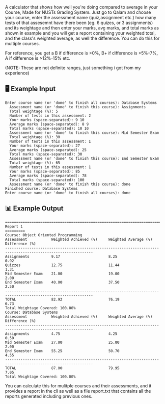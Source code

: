 A calculator that shows how well you're doing compared to average in your Course, Made for NUSTs Grading System. Just go to Qalam and choose your course, enter the assessment name (quiz,assignment etc.) how many tests of that assesemnt have there been (eg. 6 quizes, or 3 assignments) and its weightage and then enter your marks, avg marks, and total marks as shown in example and you will get a report containing your weighted total, and the class's weighted average, as well the difference. You can do this for multiple courses.

For reference, you get a B if difference is >0%, B+ if difference is >5%-7%, A if difference is >12%-15% etc. 

(NOTE: These are not definite ranges, just something i got from my experience)


## 🖥️ Example Input

```
Enter course name (or 'done' to finish all courses): Database Systems
  Assessment name (or 'done' to finish this course): Assignments
  Total weightage (%): 5
  Number of tests in this assessment: 2
  Your marks (space-separated): 9 10
  Average marks (space-separated): 8 9
  Total marks (space-separated): 10 10
  Assessment name (or 'done' to finish this course): Mid Semester Exam
  Total weightage (%): 30
  Number of tests in this assessment: 1
  Your marks (space-separated): 27
  Average marks (space-separated): 25
  Total marks (space-separated): 30
  Assessment name (or 'done' to finish this course): End Semester Exam
  Total weightage (%): 65
  Number of tests in this assessment: 1
  Your marks (space-separated): 85
  Average marks (space-separated): 78
  Total marks (space-separated): 100
  Assessment name (or 'done' to finish this course): done
Finished course: Database Systems
Enter course name (or 'done' to finish all courses): done
```

## 📊 Example Output

```
==============================================================================================================
Report 1
=========
Course: Object Oriented Programming
Assessment           Weighted Achieved (%)     Weighted Average (%)      Difference (%)           
--------------------------------------------------------------------------------------------------------------
Assignments          9.17                      8.25                      0.92                     
Quizzes              12.75                     11.44                     1.31                     
Mid Semester Exam    21.00                     19.00                     2.00                     
End Semester Exam    40.00                     37.50                     2.50                     
--------------------------------------------------------------------------------------------------------------
TOTAL                82.92                     76.19                     6.73                     
Total Weightage Covered: 100.00%
Course: Database Systems
Assessment           Weighted Achieved (%)     Weighted Average (%)      Difference (%)           
--------------------------------------------------------------------------------------------------------------
Assignments          4.75                      4.25                      0.50                     
Mid Semester Exam    27.00                     25.00                     2.00                     
End Semester Exam    55.25                     50.70                     4.55                     
--------------------------------------------------------------------------------------------------------------
TOTAL                87.00                     79.95                     7.05                     
Total Weightage Covered: 100.00%
```

You can calculate this for mulitple courses and their assessments, and it provides a report in the cli as well as a file report.txt that contains all the reports generated including previous ones.

